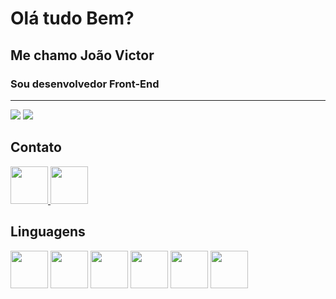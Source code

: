 # Olá tudo Bem?
## Me chamo João Victor
### Sou desenvolvedor Front-End
----

<img src="https://github-readme-stats.vercel.app/api?username=victorfs32&show_icons=true&theme=tokyonight">

<img src="https://github-readme-stats.vercel.app/api/top-langs/?username=victorfs32&hide_progress=true)](https://github.com/victorfs32/github-readme-stats">

## Contato
<a href="https://www.linkedin.com/in/jo%C3%A3o-victor-fernandes-8b2592249/">
    <img src="https://cdn.jsdelivr.net/gh/devicons/devicon/icons/linkedin/linkedin-original.svg" aligen="center" height="60" width="60">
    </a>
<a href="https://www.instagram.com/victorfs_32/">
    <img src="https://cdn.iconscout.com/icon/free/png-256/instagram-1868978-1583142.png" aligen="center" height="60" width="60">
    </a>

## Linguagens
<div>


<img src="https://cdn.jsdelivr.net/gh/devicons/devicon/icons/css3/css3-original-wordmark.svg" aligen="center" height="60" width="60"/>
<img src="https://cdn.jsdelivr.net/gh/devicons/devicon/icons/html5/html5-original-wordmark.svg" aligen="center" height="60" width="60"/>
<img src="https://cdn.jsdelivr.net/gh/devicons/devicon/icons/react/react-original-wordmark.svg" aligen="center" height="60" width="60"/>
<img src="https://cdn.jsdelivr.net/gh/devicons/devicon/icons/nodejs/nodejs-original.svg" aligen="center" height="60" width="60"/>
<img src="https://cdn.jsdelivr.net/gh/devicons/devicon/icons/javascript/javascript-original.svg" aligen="center" height="60" width="60"/>
<img src="https://cdn.jsdelivr.net/gh/devicons/devicon/icons/bootstrap/bootstrap-original.svg" aligen="center" height="60" width="60"/>     

</div>
